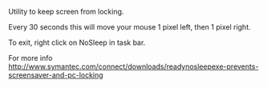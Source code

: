 Utility to keep screen from locking.

Every 30 seconds this will move your mouse 1 pixel left, then 1 pixel right.

To exit, right click on NoSleep in task bar.

For more info
http://www.symantec.com/connect/downloads/readynosleepexe-prevents-screensaver-and-pc-locking
